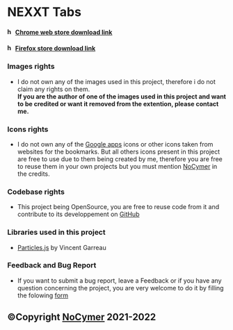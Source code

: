 # NEXXT Tabs
#### <img src="https://user-images.githubusercontent.com/61873313/147617470-f843f8e2-8596-4d23-bdfe-ba477c80b680.png" width="15" title="hover text"> [Chrome web store download link](https://chrome.google.com/webstore/detail/nexxt-tabs/dbocanalfbkfdbpjpnbjmipaidlogbmi)
#### <img src="https://upload.wikimedia.org/wikipedia/commons/thumb/a/a0/Firefox_logo%2C_2019.svg/739px-Firefox_logo%2C_2019.svg.png" width="15" title="hover text"> [Firefox store download link](https://addons.mozilla.org/en-US/firefox/addon/nexxt-tabs/)

### Images rights
- I do not own any of the images used in this project, therefore i do not claim any rights on them.<br>
<strong>If you are the author of one of the images used in this project and want to be credited or want it removed from the extention, please contact me.</strong><br>

### Icons rights
- I do not own any of the [Google apps](https://about.google/intl/ALL_fr/products/)  icons or other icons taken from websites for the bookmarks. But all others icons present in this project are free to use due to them being created by me, therefore you are free to reuse them in your own projects but you must mention [NoCymer](https://github.com/NoCymer/) in the credits.

### Codebase rights
- This project being OpenSource, you are free to reuse code from it and contribute to its developpement on [GitHub](https://github.com/NoCymer/NEXXT-Tabs/)

### Libraries used in this project
- [Particles.js](https://github.com/VincentGarreau/particles.js/) by Vincent Garreau

### Feedback and Bug Report
- If you want to submit a bug report, leave a Feedback or if you have any question concerning the project, you are very welcome to do it by filling the folowing [form](https://forms.gle/MvYPGFKk7A8ShPZu7)
## ©Copyright [NoCymer](https://github.com/NoCymer/)  2021-2022
